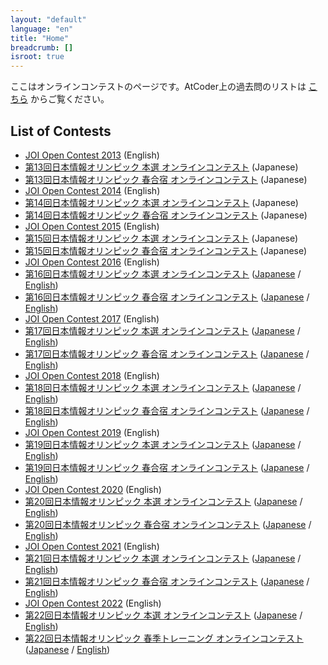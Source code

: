 ```yaml
---
layout: "default"
language: "en"
title: "Home"
breadcrumb: []
isroot: true
---
```


ここはオンラインコンテストのページです。AtCoder上の過去問のリストは [こちら](https://atcoder.jp/contests/archive?ratedType=0&category=200&keyword=) からご覧ください。

## List of Contests

- [JOI Open Contest 2013](open-2013/index.html) (English)
- [第13回日本情報オリンピック 本選 オンラインコンテスト](joi-ho-2014/index.html) (Japanese)
- [第13回日本情報オリンピック 春合宿 オンラインコンテスト](joi-sp-2014/index.html) (Japanese)
- [JOI Open Contest 2014](open-2014/index.html) (English)
- [第14回日本情報オリンピック 本選 オンラインコンテスト](joi-ho-2015/index.html) (Japanese)
- [第14回日本情報オリンピック 春合宿 オンラインコンテスト](joi-sp-2015/index.html) (Japanese)
- [JOI Open Contest 2015](open-2015/index.html) (English)
- [第15回日本情報オリンピック 本選 オンラインコンテスト](joi-ho-2016/index.html) (Japanese)
- [第15回日本情報オリンピック 春合宿 オンラインコンテスト](joi-sp-2016/index.html) (Japanese)
- [JOI Open Contest 2016](open-2016/index.html) (English)
- [第16回日本情報オリンピック 本選 オンラインコンテスト](joi-ho-2017/index.html) ([Japanese](joi-ho-2017/index.html) / [English](joi-ho-2017/index-en.html))
- [第16回日本情報オリンピック 春合宿 オンラインコンテスト](joi-sp-2017/index.html) ([Japanese](joi-sp-2017/index.html) / [English](joi-sp-2017/index-en.html))
- [JOI Open Contest 2017](open-2017/index.html) (English)
- [第17回日本情報オリンピック 本選 オンラインコンテスト](joi-ho-2018/index.html) ([Japanese](joi-ho-2018/index.html) / [English](joi-ho-2018/index-en.html))
- [第17回日本情報オリンピック 春合宿 オンラインコンテスト](joi-sp-2018/index.html) ([Japanese](joi-sp-2018/index.html) / [English](joi-sp-2018/index-en.html))
- [JOI Open Contest 2018](open-2018/index.html) (English)
- [第18回日本情報オリンピック 本選 オンラインコンテスト](joi-ho-2019/index.html) ([Japanese](joi-ho-2019/index.html) / [English](joi-ho-2019/index-en.html))
- [第18回日本情報オリンピック 春合宿 オンラインコンテスト](joi-sp-2019/index.html) ([Japanese](joi-sp-2019/index.html) / [English](joi-sp-2019/index-en.html))
- [JOI Open Contest 2019](open-2019/index.html) (English)
- [第19回日本情報オリンピック 本選 オンラインコンテスト](joi-ho-2020/index.html) ([Japanese](joi-ho-2020/index.html) / [English](joi-ho-2020/index-en.html))
- [第19回日本情報オリンピック 春合宿 オンラインコンテスト](joi-sp-2020/index.html) ([Japanese](joi-sp-2020/index.html) / [English](joi-sp-2020/index-en.html))
- [JOI Open Contest 2020](open-2020/index.html) (English)
- [第20回日本情報オリンピック 本選 オンラインコンテスト](joi-ho-2021/index.html) ([Japanese](joi-ho-2021/index.html) / [English](joi-ho-2021/index-en.html))
- [第20回日本情報オリンピック 春合宿 オンラインコンテスト](joi-sp-2021/index.html) ([Japanese](joi-sp-2021/index.html) / [English](joi-sp-2021/index-en.html))
- [JOI Open Contest 2021](open-2021/index.html) (English)
- [第21回日本情報オリンピック 本選 オンラインコンテスト](joi-ho-2022/index.html) ([Japanese](joi-ho-2022/index.html) / [English](joi-ho-2022/index-en.html))
- [第21回日本情報オリンピック 春合宿 オンラインコンテスト](joi-sp-2022/index.html) ([Japanese](joi-sp-2022/index.html) / [English](joi-sp-2022/index-en.html))
- [JOI Open Contest 2022](open-2022/index.html) (English)
- [第22回日本情報オリンピック 本選 オンラインコンテスト](joi-ho-2023/index.html) ([Japanese](joi-ho-2023/index.html) / [English](joi-ho-2023/index-en.html))
- [第22回日本情報オリンピック 春季トレーニング オンラインコンテスト](joi-sp-2023/index.html) ([Japanese](joi-sp-2023/index.html) / [English](joi-sp-2023/index-en.html))